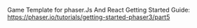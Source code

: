 Game Template for phaser.Js And React
Getting Started Guide: https://phaser.io/tutorials/getting-started-phaser3/part5
